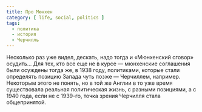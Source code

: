 ```yaml
---
title: Про Мюнхен
category: [ life, social, politics ]
tags:
  - политика
  - история
  - Черчилль
---
```

Несколько раз уже видел, дескать, надо тогда и «Мюнхенский сговор» осудить... Для тех, кто все еще не в курсе —
мюнхенские соглашения были осуждены тогда же, в 1938 году, политиками, которые стали определять позицию Запада
чуть позже — Черчиллем, например. Некоторым этого не понять, но в той же Англии в то уже время существовала реальная
политическая жизнь, с разными позициями, а с 1940 года, если не с 1939-го, точка зрения Черчилля стала общепринятой.
